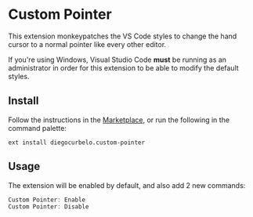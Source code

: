 # Custom Pointer

This extension monkeypatches the VS Code styles to change the hand cursor to a normal pointer like every other editor.

If you're using Windows, Visual Studio Code **must** be running as an administrator in order for this extension to be able to modify the default styles.

## Install

Follow the instructions in the [Marketplace](https://marketplace.visualstudio.com/items?itemName=diegocurbelo.custom-pointer), or run the following in the command palette:

```shell
ext install diegocurbelo.custom-pointer
```

## Usage

The extension will be enabled by default, and also add 2 new commands:

```js
Custom Pointer: Enable
Custom Pointer: Disable
```
